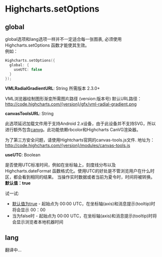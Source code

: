 Highcharts.setOptions
===================================

## global
  global选项和lang选项一样并不一定适合每一张图表, 必须使用 Highcharts.setOptions 函数才能使其生效。<br />
  例如：<br />
  ````c
  Highcharts.setOptions({
    global: {
      useUTC: false
    }
  });
  ````
  **VMLRadialGradientURL**: String     所需版本 2.3.0+
	
  VML浏览器绘制图形渐变所需图片路径 (version:版本号)
  默认URL路径： http://code.highcharts.com/{version}/gfx/vml-radial-gradient.png
	
  **canvasToolsURL**: String
	
  此选项延迟加载文件用于支持Android 2.x设备，由于此设备并不支持SVG，所以进行额外包含[canvg](<http://code.google.com/p/canvg/>)。此功能依赖rbcolor和Highcharts CanVG渲染器。

  为了第三方安全问题，请使用Hightcharts官网的canvas-tools.js文件.
  地址为：http://code.highcharts.com/{version}/modules/canvas-tools.js

  **useUTC**: Boolean

  是否使用UTC标准时间，例如在坐标轴上，刻度线分布以及 Highcharts.dateFormat 函数格式化。使用UTC的好处是不管浏览用户在什么时区，都会看到相同的结果。
  当操作实时数据或者当前为夏令时，时间将被转换。 **默认值：true**

  试一试:<br /> 
  * [默认值为true](<http://jsfiddle.net/gh/get/jquery/1.7.2/highslide-software/highcharts.com/tree/master/samples/highcharts/global/useutc-true/>) - 起始点为 00:00 UTC，在坐标轴(axis)和消息提示(tooltip)时将会显示 00：00<br />
  * 当为false时  - 起始点为 00:00 UTC，在坐标轴(axis)和消息提示(tooltip)时将会显示浏览者本地机器时间

## lang
  翻译中...
